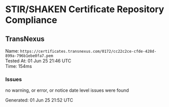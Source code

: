 # STIR/SHAKEN Certificate Repository Compliance

## TransNexus

Name: `https://certificates.transnexus.com/0172/cc22c2ce-cfde-428d-899a-796b1ebe0fa7.pem`\
Tested At: 01 Jun 25 21:46 UTC\
Time: 154ms

### Issues

no warning, or error, or notice date level issues were found

Generated: 01 Jun 25 21:52 UTC
